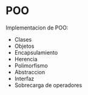 # POO

Implementacion de POO:

- Clases
- Objetos
- Encapsulamiento
- Herencia
- Polimorfismo
- Abstraccion
- Interfaz
- Sobrecarga de operadores

